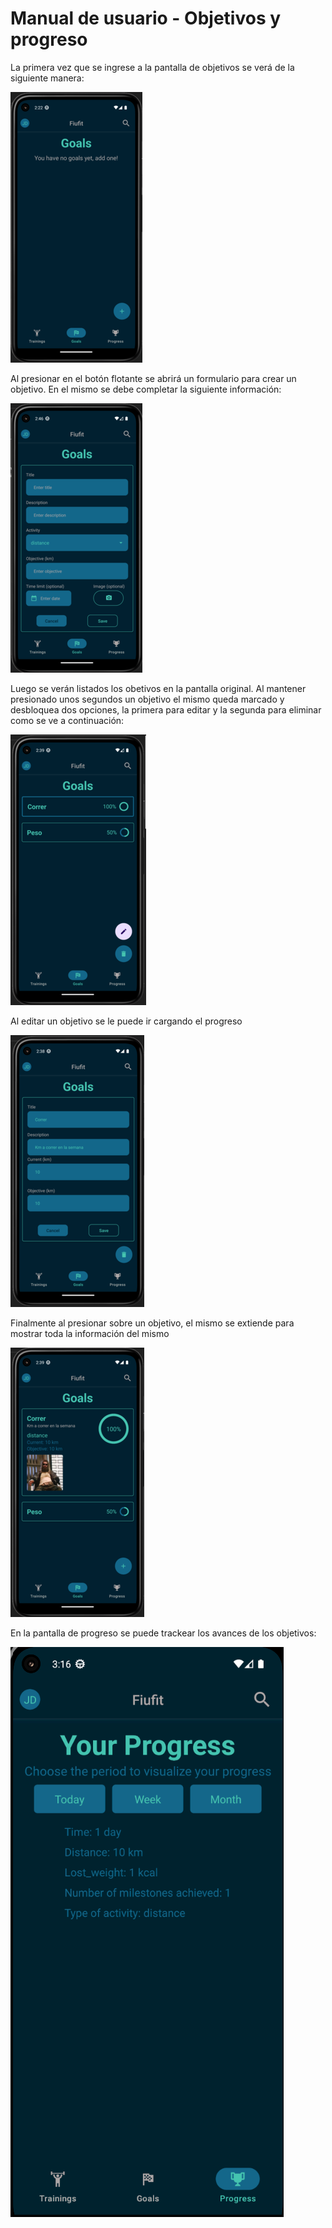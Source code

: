 # Manual de usuario - Objetivos y progreso

La primera vez que se ingrese a la pantalla de objetivos se verá de la siguiente manera:

![Objetivos](../manual_images/goals_1.png)

Al presionar en el botón flotante se abrirá un formulario para crear un objetivo. En el mismo se debe completar la siguiente información:

![Objetivos](../manual_images/goals_2.png)

Luego se verán listados los obetivos en la pantalla original. Al mantener presionado unos segundos un objetivo el mismo queda marcado y desbloquea dos opciones, la primera para editar y la segunda para eliminar como se ve a continuación:

![Objetivos](../manual_images/goals_3.png)

Al editar un objetivo se le puede ir cargando el progreso

![Objetivos](../manual_images/goals_4.png)

Finalmente al presionar sobre un objetivo, el mismo se extiende para mostrar toda la información del mismo

![Objetivos](../manual_images/goals_5.png)

En la pantalla de progreso se puede trackear los avances de los objetivos:

![Progreso](../manual_images/progress_1.png)
